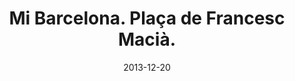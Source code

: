---
layout: shop
modal-id: 1012
date: 2013-12-20
img: 20-12-2013.jpg
alt: image-alt
size: 21x30cm
price: 45€
shipping: Not included
category: shop
title: Mi Barcelona. Plaça de Francesc Macià. 
description: <p> The square was developed by Nicolau Rubió i Tudurí in the 1930s. Please, if you are blonde/rubio, this square is for you. </p> <p>Fill in the form below to make an order of this Plaça.</p>
---